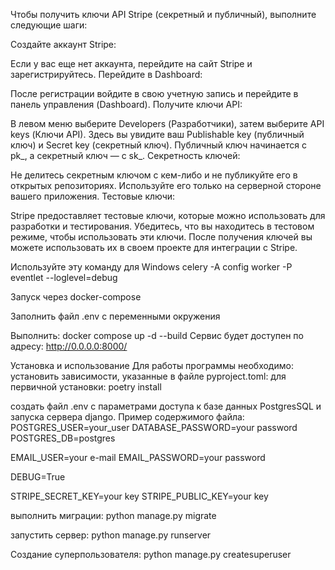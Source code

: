 
Чтобы получить ключи API Stripe (секретный и публичный), выполните следующие шаги:

Создайте аккаунт Stripe:

Если у вас еще нет аккаунта, перейдите на сайт Stripe и зарегистрируйтесь.
Перейдите в Dashboard:

После регистрации войдите в свою учетную запись и перейдите в панель управления (Dashboard).
Получите ключи API:

В левом меню выберите Developers (Разработчики), затем выберите API keys (Ключи API).
Здесь вы увидите ваш Publishable key (публичный ключ) и Secret key (секретный ключ).
Публичный ключ начинается с pk_, а секретный ключ — с sk_.
Секретность ключей:

Не делитесь секретным ключом с кем-либо и не публикуйте его в открытых репозиториях. Используйте его только на серверной стороне вашего приложения.
Тестовые ключи:

Stripe предоставляет тестовые ключи, которые можно использовать для разработки и тестирования. Убедитесь, что вы находитесь в тестовом режиме, чтобы использовать эти ключи.
После получения ключей вы можете использовать их в своем проекте для интеграции с Stripe.

Используйте эту команду для Windows
celery -A config worker -P eventlet --loglevel=debug

Запуск через docker-compose


Заполнить файл .env с переменными окружения

Выполнить: docker compose up -d --build
Сервис будет доступен по адресу: http://0.0.0.0:8000/


Установка и использование
Для работы программы необходимо: установить зависимости, указанные в файле pyproject.toml:
для первичной установки: poetry install

создать файл .env с параметрами доступа к базе данных PostgresSQL и запуска сервера django. Пример содержимого файла:
POSTGRES_USER=your_user
DATABASE_PASSWORD=your password
POSTGRES_DB=postgres


EMAIL_USER=your e-mail
EMAIL_PASSWORD=your password

DEBUG=True

STRIPE_SECRET_KEY=your key
STRIPE_PUBLIC_KEY=your key


выполнить миграции:  python manage.py migrate


запустить сервер:  python manage.py runserver

Создание суперпользователя:  python manage.py createsuperuser
